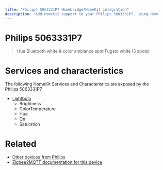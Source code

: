 ```yaml
---
title: "Philips 5063331P7 Homebridge/HomeKit integration"
description: "Add HomeKit support to your Philips 5063331P7, using Homebridge, Zigbee2MQTT and homebridge-z2m."
---
```

<!---
This file has been GENERATED using src/docgen/docgen.ts
DO NOT EDIT THIS FILE MANUALLY!
-->
# Philips 5063331P7
> Hue Bluetooth white & color ambiance spot Fugato white (3 spots)


# Services and characteristics
The following HomeKit Services and Characteristics are exposed by
the Philips 5063331P7

* [Lightbulb](../../light.md)
  * Brightness
  * ColorTemperature
  * Hue
  * On
  * Saturation


# Related
* [Other devices from Philips](../index.md#philips)
* [Zigbee2MQTT documentation for this device](https://www.zigbee2mqtt.io/devices/5063331P7.html)